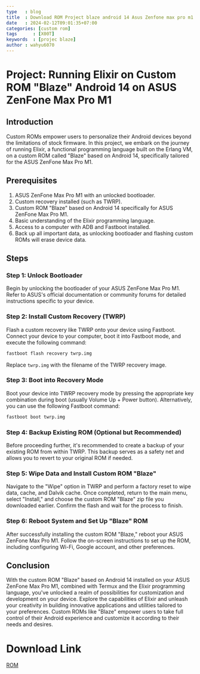 ```yaml
---
type   : blog
title  : Download ROM Project blaze android 14 Asus Zenfone max pro m1
date   : 2024-02-12T09:01:35+07:00
categories: [custom rom]
tags      : [X00T]
keywords  : [projec blaze]
author : wahyu6070
---
```


# Project: Running Elixir on Custom ROM "Blaze" Android 14 on ASUS ZenFone Max Pro M1

## Introduction
Custom ROMs empower users to personalize their Android devices beyond the limitations of stock firmware. In this project, we embark on the journey of running Elixir, a functional programming language built on the Erlang VM, on a custom ROM called "Blaze" based on Android 14, specifically tailored for the ASUS ZenFone Max Pro M1.

## Prerequisites
1. ASUS ZenFone Max Pro M1 with an unlocked bootloader.
2. Custom recovery installed (such as TWRP).
3. Custom ROM "Blaze" based on Android 14 specifically for ASUS ZenFone Max Pro M1.
4. Basic understanding of the Elixir programming language.
5. Access to a computer with ADB and Fastboot installed.
6. Back up all important data, as unlocking bootloader and flashing custom ROMs will erase device data.

## Steps

### Step 1: Unlock Bootloader
Begin by unlocking the bootloader of your ASUS ZenFone Max Pro M1. Refer to ASUS's official documentation or community forums for detailed instructions specific to your device.

### Step 2: Install Custom Recovery (TWRP)
Flash a custom recovery like TWRP onto your device using Fastboot. Connect your device to your computer, boot it into Fastboot mode, and execute the following command:

```bash
fastboot flash recovery twrp.img
```

Replace `twrp.img` with the filename of the TWRP recovery image.

### Step 3: Boot into Recovery Mode
Boot your device into TWRP recovery mode by pressing the appropriate key combination during boot (usually Volume Up + Power button). Alternatively, you can use the following Fastboot command:

```bash
fastboot boot twrp.img
```

### Step 4: Backup Existing ROM (Optional but Recommended)
Before proceeding further, it's recommended to create a backup of your existing ROM from within TWRP. This backup serves as a safety net and allows you to revert to your original ROM if needed.

### Step 5: Wipe Data and Install Custom ROM "Blaze"
Navigate to the "Wipe" option in TWRP and perform a factory reset to wipe data, cache, and Dalvik cache. Once completed, return to the main menu, select "Install," and choose the custom ROM "Blaze" zip file you downloaded earlier. Confirm the flash and wait for the process to finish.

### Step 6: Reboot System and Set Up "Blaze" ROM
After successfully installing the custom ROM "Blaze," reboot your ASUS ZenFone Max Pro M1. Follow the on-screen instructions to set up the ROM, including configuring Wi-Fi, Google account, and other preferences.


## Conclusion
With the custom ROM "Blaze" based on Android 14 installed on your ASUS ZenFone Max Pro M1, combined with Termux and the Elixir programming language, you've unlocked a realm of possibilities for customization and development on your device. Explore the capabilities of Elixir and unleash your creativity in building innovative applications and utilities tailored to your preferences. Custom ROMs like "Blaze" empower users to take full control of their Android experience and customize it according to their needs and desires.


# Download Link
[ROM](https://www.projectblaze.in/)


